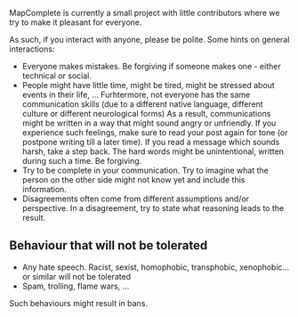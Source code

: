 MapComplete is currently a small project with little contributors where we try to make it pleasant for everyone.

As such, if you interact with anyone, please be polite. Some hints on general interactions:

- Everyone makes mistakes. Be forgiving if someone makes one - either technical or social.
- People might have little time, might be tired, might be stressed about events in their life, ... Furhtermore, not everyone has the same communication skills (due to a different native language, different culture or different neurological forms) 
  As a result, communications might be written in a way that might sound angry or unfriendly.
  If you experience such feelings, make sure to read your post again for tone (or postpone writing till a later time).
  If you read a message which sounds harsh, take a step back. The hard words might be unintentional, written during such a time. Be forgiving.
- Try to be complete in your communication. Try to imagine what the person on the other side might not know yet and include this information.
- Disagreements often come from different assumptions and/or perspective. In a disagreement, try to state what reasoning leads to the result.

## Behaviour that will not be tolerated

- Any hate speech. Racist, sexist, homophobic, transphobic, xenophobic... or similar will not be tolerated
- Spam, trolling, flame wars, ...

Such behaviours might result in bans.
